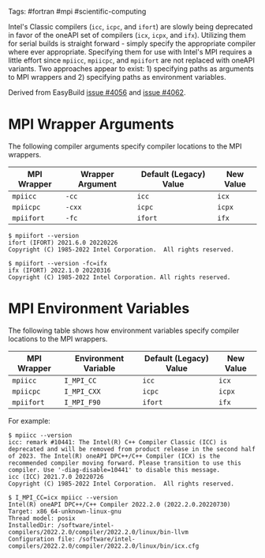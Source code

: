 Tags: #fortran #mpi #scientific-computing 

Intel's Classic compilers (`icc`, `icpc`, and `ifort`) are slowly being deprecated in favor of the oneAPI set of compilers (`icx`, `icpx`, and `ifx`).  Utilizing them for serial builds is straight forward - simply specify the appropriate compiler where ever appropriate.  Specifying them for use with Intel's MPI requires a little effort since `mpiicc`, `mpiicpc`, and `mpiifort` are not replaced with oneAPI variants.  Two approaches appear to exist: 1) specifying paths as arguments to MPI wrappers and 2) specifying paths as environment variables.

Derived from EasyBuild [issue #4056](https://github.com/easybuilders/easybuild-framework/issues/4056) and [issue #4062](https://github.com/easybuilders/easybuild-framework/pull/4062).

# MPI Wrapper Arguments
The following compiler arguments specify compiler locations to the MPI wrappers.

| MPI Wrapper | Wrapper Argument | Default (Legacy) Value | New Value |
| --- | --- | --- | --- |
| `mpiicc` | `-cc` | `icc` | `icx` |
| `mpiicpc` | `-cxx` | `icpc` | `icpx` |
| `mpiifort` | `-fc` | `ifort` | `ifx` |

```shell
$ mpiifort --version
ifort (IFORT) 2021.6.0 20220226
Copyright (C) 1985-2022 Intel Corporation.  All rights reserved.

$ mpiifort --version -fc=ifx
ifx (IFORT) 2022.1.0 20220316
Copyright (C) 1985-2022 Intel Corporation. All rights reserved.
```

# MPI Environment Variables
The following table shows how environment variables specify compiler locations to the MPI wrappers.

| MPI Wrapper | Environment Variable | Default (Legacy) Value | New Value |
| --- | --- | --- | --- |
| `mpiicc` | `I_MPI_CC` | `icc` | `icx` |
| `mpiicpc` | `I_MPI_CXX` | `icpc` | `icpx` |
| `mpiifort` | `I_MPI_F90` | `ifort` | `ifx` |

For example:
```shell
$ mpiicc --version
icc: remark #10441: The Intel(R) C++ Compiler Classic (ICC) is deprecated and will be removed from product release in the second half of 2023. The Intel(R) oneAPI DPC++/C++ Compiler (ICX) is the recommended compiler moving forward. Please transition to use this compiler. Use '-diag-disable=10441' to disable this message.
icc (ICC) 2021.7.0 20220726
Copyright (C) 1985-2022 Intel Corporation.  All rights reserved.

$ I_MPI_CC=icx mpiicc --version
Intel(R) oneAPI DPC++/C++ Compiler 2022.2.0 (2022.2.0.20220730)
Target: x86_64-unknown-linux-gnu
Thread model: posix
InstalledDir: /software/intel-compilers/2022.2.0/compiler/2022.2.0/linux/bin-llvm
Configuration file: /software/intel-compilers/2022.2.0/compiler/2022.2.0/linux/bin/icx.cfg
```
